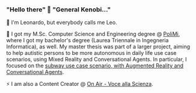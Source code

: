 ### "Hello there" 👋 "General Kenobi..."

👯 I'm Leonardo, but everybody calls me Leo.

🔭 I got my M.Sc. Computer Science and Engineering degree @ [PoliMi](https://www.polimi.it/), where I got my bachelor's degree (Laurea Triennale in Ingegneria Informatica), as well.
My master thesis was part of a larger project, aiming to help autistic persons to be more autonomous in daily life use case scenarios, using Mixed Reality and Conversational Agents. In particular, I focused on the [subway use case scenario, with Augmented Reality and Conversational Agents](https://github.com/leoguerra8/5AAR-Subway).

⚡ I am also a Content Creator @ [On Air - Voce alla Scienza](https://onairscienza.com/).
